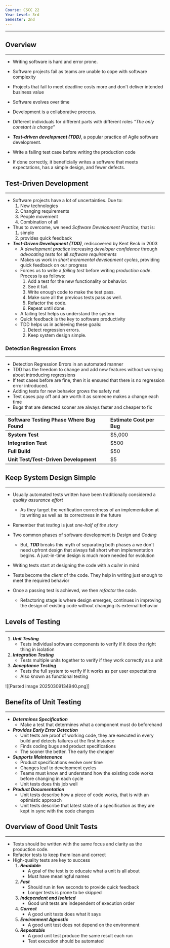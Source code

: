 ```yaml
---
Course: CSCC 22
Year Level: 3rd
Semester: 2nd
---
```

---

## Overview
---
- Writing software is hard and error prone.
- Software projects fail as teams are unable to cope with software complexity
- Projects that fail to meet deadline costs more and don't deliver intended business value

- Software evolves over time
- Development is a collaborative process.
- Different individuals for different parts with different roles
*"The only constant is change"*

- ***Test-driven development (TDD)***, a popular practice of Agile software development.
- Write a failing test case before writing the production code
- If done correctly, it beneficially writes a software that meets expectations, has a simple design, and fewer defects.

## Test-Driven Development
---
- Software projects have a lot of uncertainties. Due to:
	1. New technologies
	2. Changing requirements
	3. People movement
	4. Combination of all
- Thus to overcome, we need *Software Development Practice,* that is:
	1. simple
	2. provides quick feedback
- ***Test-Driven Development (TDD)***, rediscovered by Kent Beck in 2003
	- A *development practice* increasing *developer confidence* through *advocating tests* for all *software requirements*
	- Makes us work in *short incremental development cycles*, providing quick feedback on our progress
	- Forces us to write a *failing test* before writing *production code*. Process is as follows:
		1. Add a test for the new functionality or behavior.
		2. See it fail.
		3. Write enough code to make the test pass.
		4. Make sure all the previous tests pass as well.
		5. Refactor the code.
		6. Repeat until done.
	- A failing test helps us understand the system
	- Quick feedback is the key to software productivity
	- TDD helps us in achieving these goals:
		1. Detect regression errors.
		2. Keep system design simple.

### Detection Regression Errors
---
- Detection Regression Errors in an automated manner
- TDD has the freedom to change and add new features without worrying about introducing regressions
- If test cases before are fine, then it is ensured that there is no regression error introduced.
- Adding tests for new behavior grows the safety net
- Test cases pay off and are worth it as someone makes a change each time
- Bugs that are detected sooner are always faster and cheaper to fix

|Software Testing Phase Where Bug Found|Estimate Cost per Bug|
|:--|:--|
|**System Test**|$5,000|
|**Integration Test**|$500|
|**Full Build**|$50|
|**Unit Test/Test-Driven Development**|$5|

## Keep System Design Simple
---
- Usually automated tests written have been traditionally considered a *quality assurance effort*
	- As they target the verification correctness of an implementation at its writing as well as its correctness in the future
- Remember that *testing* is just *one-half of the story*
- Two common phases of software development is *Design* and *Coding*
	- But, ***TDD*** breaks this myth of separating both phases a we don't need upfront design that always fall short when implementation begins. A just-in-time design is much more needed for evolution

- Writing tests start at designing the code with a *caller* in mind
- Tests become the *client* of the code. They help in writing just enough to meet the required behavior
- Once a passing test is achieved, we then *refactor* the code.
	- Refactoring stage is where design emerges, continues in improving the design of existing code without changing its external behavior

## Levels of Testing
---
1. ***Unit Testing***
	 - Tests individual software components to verify if it does the right thing in isolation
 2. ***Integration Testing***
	 - Tests multiple units together to verify if they work correctly as a unit
 3. ***Acceptance Testing***
	 - Tests the full system to verify if it works as per user expectations
	 - Also known as functional testing

![[Pasted image 20250309134940.png]]

## Benefits of Unit Testing
---
- ***Determines Specification***
	- Make a test that determines what a component must do beforehand
- ***Provides Early Error Detection***
	- Unit tests are proof of working code, they are executed in every build and detects failures at the first instance
	- Finds coding bugs and product specifications
	- The sooner the better. The early the cheaper
- ***Supports Maintenance***
	- Product specifications evolve over time 
	- Changes leaf to development cycles
	- Teams must know and understand how the existing code works before changing in each cycle
	- Unit tests does this job well
- ***Product Documentation***
	- Unit tests describe how a piece of code works, that is with an optimistic approach
	- Unit tests describe that latest state of a specification as they are kept in sync with the code changes

## Overview of Good Unit Tests
---
- Tests should be written with the same focus and clarity as the production code.
- Refactor tests to keep them lean and correct
- High-quality tests are key to success
	1. ***Readable***
		- A goal of the test is to educate what a unit is all about
		- Must have meaningful names
	2. ***Fast***
		- Should run in few seconds to provide quick feedback
		- Longer tests is prone to be skipped
	3. ***Independent and Isolated***
		- Good unit tests are independent of execution order
	4. ***Correct***
		- A good unit tests does what it says
	5. ***Environment Agnostic***
		- A good unit test does not depend on the environment
	6. ***Repeatable***
		- A good unit test produce the same result each run
		- Test execution should be automated